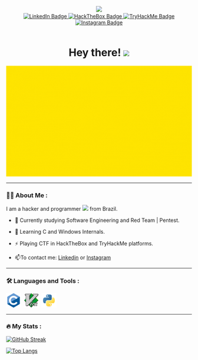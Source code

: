 <div id="header" align="center">
    <img src="https://media.giphy.com/media/5eLDrEaRGHegx2FeF2/giphy.gif" width="100"/>
    <div id="badges">
        <a href="https://www.linkedin.com/in/gabriel-santos-219566178/">
            <img src="https://img.shields.io/badge/LinkedIn-blue?style=for-the-badge&logo=linkedin&logoColor=white" alt="LinkedIn Badge"/>
        </a>
        <a href="https://app.hackthebox.com/profile/1382135">
            <img src="https://img.shields.io/badge/-HackTheBox-%239FEF00?style=for-the-badge&logo=hackthebox&logoColor=black" alt="HackTheBox Badge"/>
        </a>
        <a href="https://tryhackme.com/p/bielzao">
            <img src="https://img.shields.io/badge/-TryHackMe-%23212C42?style=for-the-badge&logo=tryhackme&logoColor=white" alt="TryHackMe Badge"/>
        </a>
        <a href="https://instagram.com/bielzao7_?igshid=NGExMmI2YTkyZg==">
            <img src="https://img.shields.io/badge/Instagram-E4405F?style=for-the-badge&logo=instagram&logoColor=white" alt="Instagram Badge"/>
        </a>
    </div>
    <img src="https://komarev.com/ghpvc/?username=bielzaoo&style=flat-square&color=blue" alt=""/>
    <h1>
      Hey there!
      <img src="https://media.giphy.com/media/hvRJCLFzcasrR4ia7z/giphy.gif" width="30px"/>
    </h1>
    <div align="center">
      <img src="https://github.com/bielzaoo/my_gif/blob/main/wallpaper%20bielzao.gif" width="600" height="300"/>
    </div>
</div>

---

### :man_technologist: About Me :
I am a hacker and programmer <img src="https://media.giphy.com/media/WFZvB7VIXBgiz3oDXE/giphy.gif" width="30"> from Brazil.
- :telescope: Currently studying Software Engineering and Red Team | Pentest.

- :seedling: Learning C and Windows Internals.

- :zap: Playing CTF in HackTheBox and TryHackMe platforms.

- :mailbox:To contact me: [Linkedin](https://www.linkedin.com/in/gabriel-santos-219566178/) or [Instagram](https://instagram.com/bielzao7_?igshid=NGExMmI2YTkyZg==)

---

### :hammer_and_wrench: Languages and Tools :
<div>
  <img src="https://github.com/devicons/devicon/blob/master/icons/c/c-original.svg" title="C" alt="C" width="40" height="40"/>&nbsp;
  <img src="https://github.com/devicons/devicon/blob/master/icons/vim/vim-original.svg" title="Vim" alt="Vim" width="40" height="40"/>&nbsp;
  <img src="https://github.com/devicons/devicon/blob/master/icons/python/python-original.svg" title="Python" alt="Python" width="40" height="40"/>&nbsp;
</div>

---

### :fire: My Stats :
[![GitHub Streak](http://github-readme-streak-stats.herokuapp.com?user=bielzaoo&theme=gruvbox-duo&border_radius=4.4)](https://git.io/streak-stats)

[![Top Langs](https://github-readme-stats.vercel.app/api/top-langs/?username=bielzaoo&layout=compact&theme=vision-friendly-dark)](https://github.com/anuraghazra/github-readme-stats)
